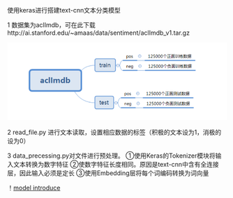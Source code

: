 使用keras进行搭建text-cnn文本分类模型

1 数据集为aclImdb，可在此下载http://ai.stanford.edu/~amaas/data/sentiment/aclImdb_v1.tar.gz

![IMDB数据集结构](https://github.com/ReOneK/Text-Cnn/blob/master/imdb.png)

2 read_file.py 进行文本读取，设置相应数据的标签（积极的文本设为1，消极的设为0）

3 data_precessing.py对文件进行预处理。
①使用Keras的Tokenizer模块将输入文本转换为数字特征
②使数字特征长度相同。原因是text-cnn中含有全连接层，因此输入必须是定长
③使用Embedding层将每个词编码转换为词向量

！[model introduce](https://github.com/ReOneK/Text-Cnn/blob/master/模型介绍.png)




